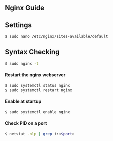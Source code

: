 ## Nginx Guide

## Settings
```bash 
$ sudo nano /etc/nginx/sites-available/default
```
## Syntax Checking 
```bash 
$ sudo nginx -t
```
#### Restart the nginx webserver
```bash 
$ sudo systemctl status nginx
$ sudo systemctl restart nginx
```
#### Enable at startup
```bash 
$ sudo systemctl enable nginx
```
#### Check PID on a port
```bash 
$ netstat -nlp | grep i:<$port>
```
